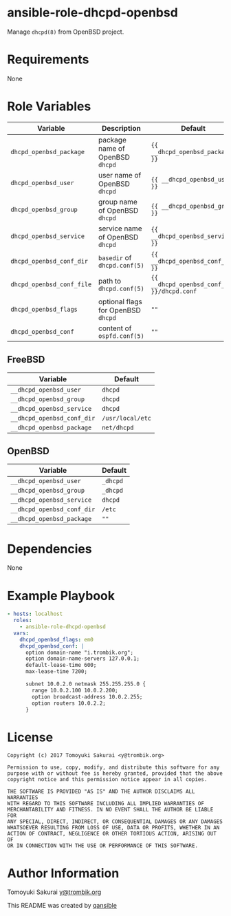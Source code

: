 # ansible-role-dhcpd-openbsd

Manage `dhcpd(8)` from OpenBSD project.

# Requirements

None

# Role Variables

| Variable | Description | Default |
|----------|-------------|---------|
| `dhcpd_openbsd_package` | package name of OpenBSD `dhcpd` | `{{ __dhcpd_openbsd_package }}` |
| `dhcpd_openbsd_user` | user name of OpenBSD `dhcpd` | `{{ __dhcpd_openbsd_user }}` |
| `dhcpd_openbsd_group` | group name of OpenBSD `dhcpd` | `{{ __dhcpd_openbsd_group }}` |
| `dhcpd_openbsd_service` | service name of OpenBSD `dhcpd` | `{{ __dhcpd_openbsd_service }}` |
| `dhcpd_openbsd_conf_dir` | `basedir` of `dhcpd.conf(5)` | `{{ __dhcpd_openbsd_conf_dir }}` |
| `dhcpd_openbsd_conf_file` | path to `dhcpd.conf(5)` | `{{ __dhcpd_openbsd_conf_dir }}/dhcpd.conf` |
| `dhcpd_openbsd_flags` | optional flags for OpenBSD `dhcpd` | `""` |
| `dhcpd_openbsd_conf` | content of `ospfd.conf(5)` | `""` |


## FreeBSD

| Variable | Default |
|----------|---------|
| `__dhcpd_openbsd_user` | `dhcpd` |
| `__dhcpd_openbsd_group` | `dhcpd` |
| `__dhcpd_openbsd_service` | `dhcpd` |
| `__dhcpd_openbsd_conf_dir` | `/usr/local/etc` |
| `__dhcpd_openbsd_package` | `net/dhcpd` |

## OpenBSD

| Variable | Default |
|----------|---------|
| `__dhcpd_openbsd_user` | `_dhcpd` |
| `__dhcpd_openbsd_group` | `_dhcpd` |
| `__dhcpd_openbsd_service` | `dhcpd` |
| `__dhcpd_openbsd_conf_dir` | `/etc` |
| `__dhcpd_openbsd_package` | `""` |

# Dependencies

None

# Example Playbook

```yaml
- hosts: localhost
  roles:
    - ansible-role-dhcpd-openbsd
  vars:
    dhcpd_openbsd_flags: em0
    dhcpd_openbsd_conf: |
      option domain-name "i.trombik.org";
      option domain-name-servers 127.0.0.1;
      default-lease-time 600;
      max-lease-time 7200;

      subnet 10.0.2.0 netmask 255.255.255.0 {
        range 10.0.2.100 10.0.2.200;
        option broadcast-address 10.0.2.255;
        option routers 10.0.2.2;
      }
```

# License

```
Copyright (c) 2017 Tomoyuki Sakurai <y@trombik.org>

Permission to use, copy, modify, and distribute this software for any
purpose with or without fee is hereby granted, provided that the above
copyright notice and this permission notice appear in all copies.

THE SOFTWARE IS PROVIDED "AS IS" AND THE AUTHOR DISCLAIMS ALL WARRANTIES
WITH REGARD TO THIS SOFTWARE INCLUDING ALL IMPLIED WARRANTIES OF
MERCHANTABILITY AND FITNESS. IN NO EVENT SHALL THE AUTHOR BE LIABLE FOR
ANY SPECIAL, DIRECT, INDIRECT, OR CONSEQUENTIAL DAMAGES OR ANY DAMAGES
WHATSOEVER RESULTING FROM LOSS OF USE, DATA OR PROFITS, WHETHER IN AN
ACTION OF CONTRACT, NEGLIGENCE OR OTHER TORTIOUS ACTION, ARISING OUT OF
OR IN CONNECTION WITH THE USE OR PERFORMANCE OF THIS SOFTWARE.
```

# Author Information

Tomoyuki Sakurai <y@trombik.org>

This README was created by [qansible](https://github.com/trombik/qansible)
